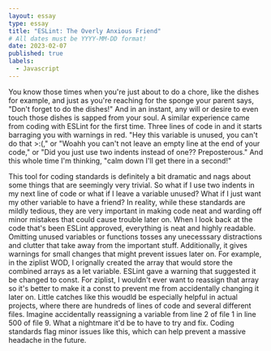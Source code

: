 ```yaml
---
layout: essay
type: essay
title: "ESLint: The Overly Anxious Friend"
# All dates must be YYYY-MM-DD format!
date: 2023-02-07
published: true
labels:
  - Javascript
---
```


You know those times when you're just about to do a chore, like the dishes for example, and just as you're reaching for the sponge your parent says, "Don't forget to do the dishes!" And in an instant, any will or desire to even touch those dishes is sapped from your soul. A similar experience came from coding with ESLint for the first time. Three lines of code in and it starts barraging you with warnings in red. "Hey this variable is unused, you can't do that >:(," or "Woahh you can't not leave an empty line at the end of your code," or "Did you just use two indents instead of one?? Preposterous." And this whole time I'm thinking, "calm down I'll get there in a second!" 

This tool for coding standards is definitely a bit dramatic and nags about some things that are seemingly very trivial. So what if I use two indents in my next line of code or what if I leave a variable unused? What if I just want my other variable to have a friend? In reality, while these standards are mildly tedious, they are very important in making code neat and warding off minor mistakes that could cause trouble later on. When I look back at the code that's been ESLint approved, everything is neat and highly readable. Omitting unused variables or functions tosses any unecesssary distractions and clutter that take away from the important stuff. Additionally, it gives warnings for small changes that might prevent issues later on. For example, in the ziplist WOD, I orignally created the array that would store the combined arrays as a let variable. ESLint gave a warning that suggested it be changed to const. For ziplist, I wouldn't ever want to reassign that array so it's better to make it a const to prevent me from accidentally changing it later on. Little catches like this woudld be especially helpful in actual projects, where there are hundreds of lines of code and several different files. Imagine accidentally reassigning a variable from line 2 of file 1 in line 500 of file 9. What a nightmare it'd be to have to try and fix. Coding standards flag minor issues like this, which can help prevent a massive headache in the future. 